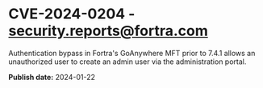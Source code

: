# CVE-2024-0204 - security.reports@fortra.com

Authentication bypass in Fortra's GoAnywhere MFT prior to 7.4.1 allows an unauthorized user to create an admin user via the administration portal.

**Publish date:** 2024-01-22
